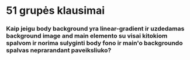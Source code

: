 # 51 grupės klausimai
### Kaip jeigu body background yra linear-gradient ir uzdedamas background image and main elemento su visai kitokiom spalvom ir norima sulyginti body fono ir main'o backgroundo spalvas neprarandant paveiksliuko?
